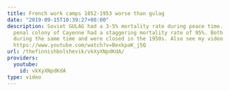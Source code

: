 ```yaml
---
title: French work camps 1852-1953 worse than gulag
date: "2019-09-15T10:39:27+08:00"
description: Soviet GULAG had a 3-5% mortality rate during peace time. The French
  penal colony of Cayenne had a staggering mortality rate of 95%. Both systems existed
  during the same time and were closed in the 1950s. Also see my video about the Gulags
  https://www.youtube.com/watch?v=BexkpaK_j5Q
url: /thefinnishbolshevik/vkXyXNpdKdA/
providers:
  youtube:
    id: vkXyXNpdKdA
type: video
---
```

